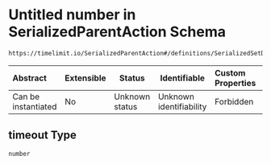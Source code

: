 # Untitled number in SerializedParentAction Schema

```txt
https://timelimit.io/SerializedParentAction#/definitions/SerializedSetDeviceDefaultUserTimeoutAction/properties/timeout
```




| Abstract            | Extensible | Status         | Identifiable            | Custom Properties | Additional Properties | Access Restrictions | Defined In                                                                                        |
| :------------------ | ---------- | -------------- | ----------------------- | :---------------- | --------------------- | ------------------- | ------------------------------------------------------------------------------------------------- |
| Can be instantiated | No         | Unknown status | Unknown identifiability | Forbidden         | Allowed               | none                | [SerializedParentAction.schema.json\*](SerializedParentAction.schema.json "open original schema") |

## timeout Type

`number`
